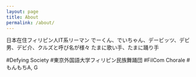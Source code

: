 ```yaml
---
layout: page
title: About
permalink: /about/
---
```


日本在住フィリピン人IT系リーマン
でーくん、でいちゃん、デービッツ、デビ男、デビ介、クルズと呼び名が様々
たまに歌い手、たまに踊り手

\#Defying Society
\#東京外国語大学フィリピン民族舞踊団
\#FilCom Chorale
\#もんもちA, G
